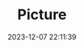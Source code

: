 ---
weight: 1
images:
- /images/edited/67.jpeg
title: Picture
date: 2023-12-07 22:11:39
tags: [luminarneo,work,ILCE7M3,25.1]
---